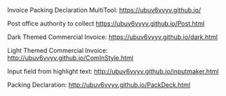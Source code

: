 Invoice Packing Declaration MultiTool: https://ubuv6vvyv.github.io/

Post office authority to collect https://ubuv6vvyv.github.io/Post.html


Dark Themed Commercial Invoice: https://ubuv6vvyv.github.io/dark.html


Light Themed Commercial Invoice: http://ubuv6vvyv.github.io/ComInStyle.html


Input field from highlight text: http://ubuv6vvyv.github.io/inputmaker.html

Packing Declaration: http://ubuv6vvyv.github.io/PackDeck.html
